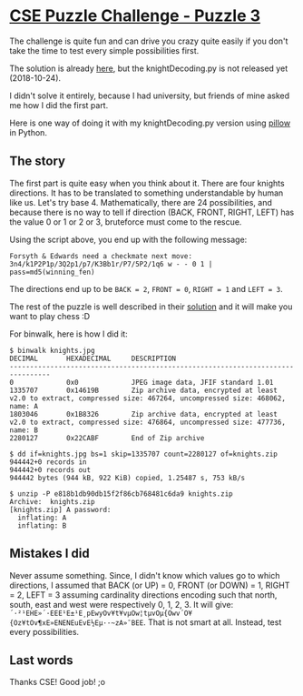 # [CSE Puzzle Challenge - Puzzle 3](https://www.cse-cst.gc.ca/en/puzzles-enigmes/puzzle-enigme-3)

The challenge is quite fun and can drive you crazy quite easily if you don't take the time to test every simple possibilities first.

The solution is already [here](https://www.cse-cst.gc.ca/en/puzzles-enigmes/puzzle-enigme-3-solution), but the knightDecoding.py is not released yet (2018-10-24).

I didn't solve it entirely, because I had university, but friends of mine asked me how I did the first part.

Here is one way of doing it with my knightDecoding.py version [](/knights.py) using [pillow](https://pillow.readthedocs.io/) in Python.

## The story
The first part is quite easy when you think about it. There are four knights directions. It has to be translated to something understandable by human like us. Let's try base 4.
Mathematically, there are 24 possibilities, and because there is no way to tell if direction (BACK, FRONT, RIGHT, LEFT) has the value 0 or 1 or 2 or 3, bruteforce must come to the rescue.

Using the script above, you end up with the following message:

```text
Forsyth & Edwards need a checkmate next move: 3n4/k1P2P1p/3Q2p1/p7/K3Bb1r/P7/5P2/1q6 w - - 0 1 | pass=md5(winning_fen)
```

The directions end up to be `BACK = 2`, `FRONT = 0`, `RIGHT = 1` and `LEFT = 3`.

The rest of the puzzle is well described in their [solution](https://www.cse-cst.gc.ca/en/puzzles-enigmes/puzzle-enigme-3-solution) and it will make you want to play chess :D

For binwalk, here is how I did it:

```text
$ binwalk knights.jpg
DECIMAL       HEXADECIMAL     DESCRIPTION
--------------------------------------------------------------------------------
0             0x0             JPEG image data, JFIF standard 1.01
1335707       0x14619B        Zip archive data, encrypted at least v2.0 to extract, compressed size: 467264, uncompressed size: 468062, name: A
1803046       0x1B8326        Zip archive data, encrypted at least v2.0 to extract, compressed size: 476864, uncompressed size: 477736, name: B
2280127       0x22CABF        End of Zip archive

$ dd if=knights.jpg bs=1 skip=1335707 count=2280127 of=knights.zip
944442+0 records in
944442+0 records out
944442 bytes (944 kB, 922 KiB) copied, 1.25487 s, 753 kB/s

$ unzip -P e818b1db90db15f2f86cb768481c6da9 knights.zip
Archive:  knights.zip
[knights.zip] A password:
  inflating: A              
  inflating: B
```

## Mistakes I did
Never assume something. Since, I didn't know which values go to which directions, I assumed that BACK (or UP) = 0, FRONT (or DOWN) = 1, RIGHT = 2, LEFT = 3 assuming cardinality directions encoding such that north, south, east and west were respectively 0, 1, 2, 3. It will give: `´·²¹EHE»´·EEE¹E±¹E¸pEwyOv¥t¥vµOw¦tµvOµ{Owv´O¥{Oz¥tOv¶xE»ENENEuEvE½Eµ··~zA»¯BEE`. That is not smart at all. Instead, test every possibilities.

## Last words
Thanks CSE! Good job! ;o
